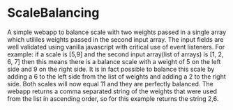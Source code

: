 # ScaleBalancing
A simple webapp to balance scale with two weights passed in a single array which utililes weights passed in the second input array. The input fields are well validated using vanilla javascript with critical use of event listeners. 
For example: if a scale is [5,9] and the second input array(list of arrays) is [1, 2, 6, 7] then this means there is a balance scale with a weight of 5 on the left side and 9 on the right side. It is in fact possible to balance
this scale by adding a 6 to the left side from the list of weights and adding a 2 to the right
side. Both scales will now equal 11 and they are perfectly balanced. The webapp
returns a comma separated string of the weights that were used from the list in
ascending order, so for this example returns the string 2,6. 

